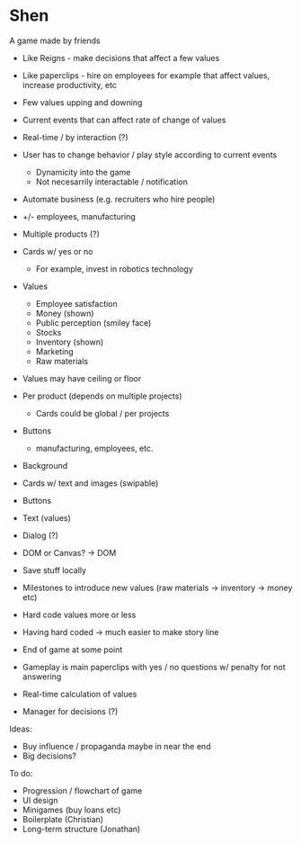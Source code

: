 # Shen
A game made by friends

* Like Reigns - make decisions that affect a few values
* Like paperclips - hire on employees for example that affect values, increase productivity, etc

* Few values upping and downing
* Current events that can affect rate of change of values
* Real-time / by interaction  (?)
* User has to change behavior / play style according to current events 
  - Dynamicity into the game
  - Not necesarrily interactable / notification
* Automate business (e.g. recruiters who hire people)
* +/- employees, manufacturing
* Multiple products (?)


* Cards w/ yes or no
  - For example, invest in robotics technology 
* Values
  - Employee satisfaction
  - Money (shown)
  - Public perception (smiley face)
  - Stocks
  - Inventory (shown)
  - Marketing
  - Raw materials
* Values may have ceiling or floor
* Per product (depends on multiple projects)
  - Cards could be global / per projects
* Buttons
  - manufacturing, employees, etc.

* Background
* Cards w/ text and images (swipable)
* Buttons
* Text (values)
* Dialog (?)

* DOM or Canvas?
 -> DOM

* Save stuff locally

* Milestones to introduce new values (raw materials -> inventory -> money etc)
* Hard code values more or less
* Having hard coded -> much easier to make story line
* End of game at some point

* Gameplay is main paperclips with yes / no questions w/ penalty for not answering
* Real-time calculation of values

* Manager for decisions (?)


Ideas:
* Buy influence / propaganda maybe in near the end
* Big decisions?


To do:
* Progression / flowchart of game
* UI design
* Minigames (buy loans etc)
* Boilerplate (Christian)
* Long-term structure (Jonathan)
